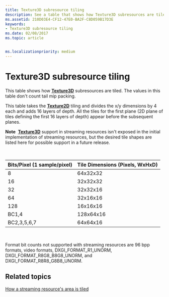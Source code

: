 ```yaml
---
title: Texture3D subresource tiling
description: See a table that shows how Texture3D subresources are tiled, based on the bits per pixel of the Texture2D tiling.
ms.assetid: 210D03E4-CF12-47E0-BA2F-C8D059B17D3E
keywords:
- Texture3D subresource tiling
ms.date: 02/08/2017
ms.topic: article


ms.localizationpriority: medium
---
```

# Texture3D subresource tiling


This table shows how [**Texture3D**](https://docs.microsoft.com/windows/desktop/direct3dhlsl/sm5-object-texture3d) subresources are tiled. The values in this table don't count tail mip packing.

This table takes the [**Texture2D**](https://docs.microsoft.com/windows/desktop/direct3dhlsl/sm5-object-texture2d) tiling and divides the x/y dimensions by 4 each and adds 16 layers of depth. All the tiles for the first plane (2D plane of tiles defining the first 16 layers of depth) appear before the subsequent planes.

**Note**  [**Texture3D**](https://docs.microsoft.com/windows/desktop/direct3dhlsl/sm5-object-texture3d) support in streaming resources isn't exposed in the initial implementation of streaming resources, but the desired tile shapes are listed here for possible support in a future release.

 

| Bits/Pixel (1 sample/pixel) | Tile Dimensions (Pixels, WxHxD) |
|-----------------------------|---------------------------------|
| 8                           | 64x32x32                        |
| 16                          | 32x32x32                        |
| 32                          | 32x32x16                        |
| 64                          | 32x16x16                        |
| 128                         | 16x16x16                        |
| BC1,4                       | 128x64x16                       |
| BC2,3,5,6,7                 | 64x64x16                        |

 

Format bit counts not supported with streaming resources are 96 bpp formats, video formats, DXGI\_FORMAT\_R1\_UNORM, DXGI\_FORMAT\_R8G8\_B8G8\_UNORM, and DXGI\_FORMAT\_R8R8\_G8B8\_UNORM.

## <span id="related-topics"></span>Related topics


[How a streaming resource's area is tiled](how-a-streaming-resource-s-area-is-tiled.md)

 

 




